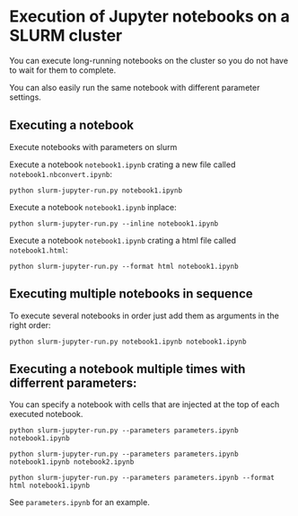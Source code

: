 # Execution of Jupyter notebooks on a SLURM cluster

You can execute long-running notebooks on the cluster so you do not have to wait for them to complete.

You can also easily run the same notebook with different parameter settings.

## Executing a notebook

Execute notebooks with parameters on slurm

Execute a notebook `notebook1.ipynb` crating a new file called `notebook1.nbconvert.ipynb`:

    python slurm-jupyter-run.py notebook1.ipynb

Execute a notebook `notebook1.ipynb` inplace:

    python slurm-jupyter-run.py --inline notebook1.ipynb

Execute a notebook `notebook1.ipynb` crating a html file called `notebook1.html`:

    python slurm-jupyter-run.py --format html notebook1.ipynb

## Executing multiple notebooks in sequence

To execute several notebooks in order just add them as arguments in the right order:

    python slurm-jupyter-run.py notebook1.ipynb notebook1.ipynb

## Executing a notebook multiple times with differrent parameters:

You can specify a notebook with cells that are injected at the top of each executed notebook. 

    python slurm-jupyter-run.py --parameters parameters.ipynb notebook1.ipynb
    
    python slurm-jupyter-run.py --parameters parameters.ipynb notebook1.ipynb notebook2.ipynb 

    python slurm-jupyter-run.py --parameters parameters.ipynb --format html notebook1.ipynb

See `parameters.ipynb` for an example.
